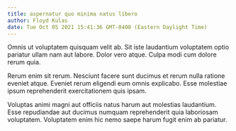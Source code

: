 ```yaml
---
title: aspernatur quo minima natus libero
author: Floyd Kulas
date: Tue Oct 05 2021 15:41:36 GMT-0400 (Eastern Daylight Time)
---
```

Omnis ut voluptatem quisquam velit ab. Sit iste laudantium voluptatem optio pariatur ullam nam aut labore. Dolor vero atque. Culpa modi cum dolore rerum quia.

 Rerum enim sit rerum. Nesciunt facere sunt ducimus et rerum nulla ratione eveniet atque. Eveniet rerum eligendi eum omnis explicabo. Esse molestiae ipsum reprehenderit exercitationem quis ipsam.

 Voluptas animi magni aut officiis natus harum aut molestias laudantium. Esse repudiandae aut ducimus numquam reprehenderit quia laboriosam voluptatem. Voluptatem enim hic nemo saepe harum fugit enim ab pariatur.